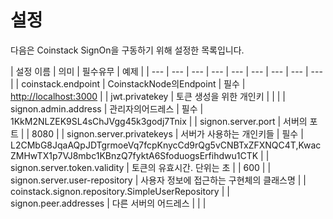 # 설정

다음은 Coinstack SignOn을 구동하기 위해 설정한 목록입니다.

| 설정 이름 | 의미 | 필수유무 | 예제 |
| --- | --- | --- | --- | --- | --- | --- | --- | --- |
| coinstack.endpoint | CoinstackNode의Endpoint | 필수 | [http://localhost:3000](http://localhost:3000/) |
| jwt.privatekey | 토큰 생성을 위한 개인키 |  |  |
| signon.admin.address | 관리자의어드레스 | 필수 | 1KkM2NLZEK9SL4sChJVgg45k3godj7Tnix |
| signon.server.port | 서버의 포트 |  | 8080 |
| signon.server.privatekeys | 서버가 사용하는 개인키들 | 필수 | L2CMbG8JqaAQpJDTgrmoeVq7fcpKnycCd9rQg5vCNBTxZFXNQC4T,KwacZMHwTX1p7VJ8mbc1KBnzQ7fyktA6SfoduogsErfihdwu1CTK |
| signon.server.token.validity | 토큰의 유효시간. 단위는 초 |  | 600 |
| signon.server.user-repository | 사용자 정보에 접근하는 구현체의 클래스명 |  | coinstack.signon.repository.SimpleUserRepository |
| signon.peer.addresses | 다른 서버의 어드레스 |  |  |

